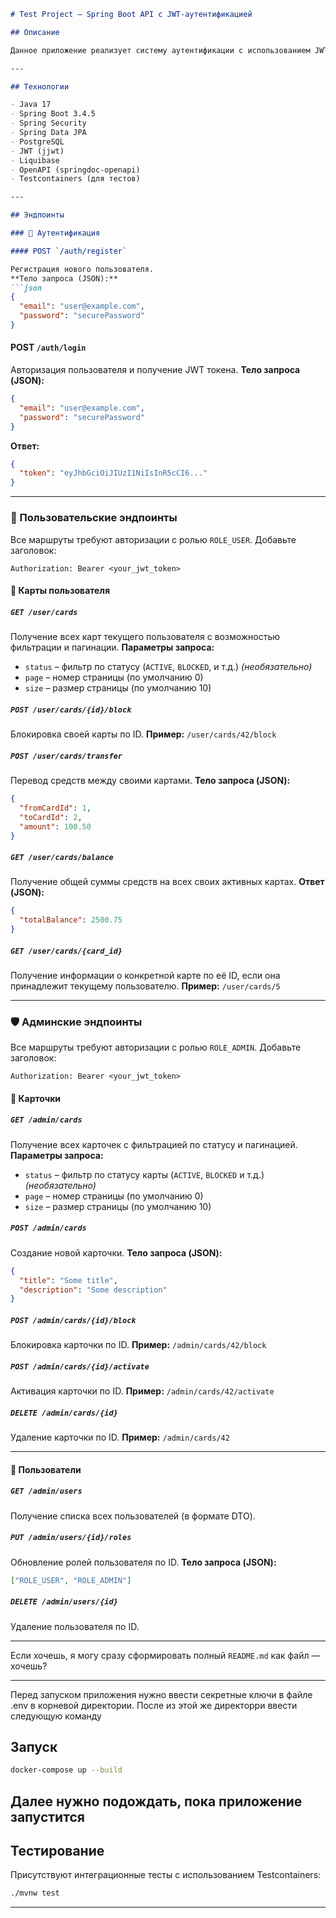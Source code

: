 ````markdown
# Test Project – Spring Boot API с JWT-аутентификацией

## Описание

Данное приложение реализует систему аутентификации с использованием JWT, управление ролями пользователей и базовые эндпоинты для взаимодействия с "картами" (cards) пользователей и админов. Также интегрирован OpenAPI/Swagger для визуализации и тестирования API.

---

## Технологии

- Java 17
- Spring Boot 3.4.5
- Spring Security
- Spring Data JPA
- PostgreSQL
- JWT (jjwt)
- Liquibase
- OpenAPI (springdoc-openapi)
- Testcontainers (для тестов)

---

## Эндпоинты

### 🔐 Аутентификация

#### POST `/auth/register`

Регистрация нового пользователя.  
**Тело запроса (JSON):**
```json
{
  "email": "user@example.com",
  "password": "securePassword"
}
````

#### POST `/auth/login`

Авторизация пользователя и получение JWT токена.
**Тело запроса (JSON):**

```json
{
  "email": "user@example.com",
  "password": "securePassword"
}
```

**Ответ:**

```json
{
  "token": "eyJhbGciOiJIUzI1NiIsInR5cCI6..."
}
```

---

### 👤 Пользовательские эндпоинты

Все маршруты требуют авторизации с ролью `ROLE_USER`.
Добавьте заголовок:

```
Authorization: Bearer <your_jwt_token>
```

#### 📇 Карты пользователя

##### `GET /user/cards`

Получение всех карт текущего пользователя с возможностью фильтрации и пагинации.
**Параметры запроса:**

* `status` – фильтр по статусу (`ACTIVE`, `BLOCKED`, и т.д.) *(необязательно)*
* `page` – номер страницы (по умолчанию 0)
* `size` – размер страницы (по умолчанию 10)

##### `POST /user/cards/{id}/block`

Блокировка своей карты по ID.
**Пример:** `/user/cards/42/block`

##### `POST /user/cards/transfer`

Перевод средств между своими картами.
**Тело запроса (JSON):**

```json
{
  "fromCardId": 1,
  "toCardId": 2,
  "amount": 100.50
}
```

##### `GET /user/cards/balance`

Получение общей суммы средств на всех своих активных картах.
**Ответ (JSON):**

```json
{
  "totalBalance": 2500.75
}
```

##### `GET /user/cards/{card_id}`

Получение информации о конкретной карте по её ID, если она принадлежит текущему пользователю.
**Пример:** `/user/cards/5`

---

### 🛡️ Админские эндпоинты

Все маршруты требуют авторизации с ролью `ROLE_ADMIN`.
Добавьте заголовок:

```
Authorization: Bearer <your_jwt_token>
```

#### 📇 Карточки

##### `GET /admin/cards`

Получение всех карточек с фильтрацией по статусу и пагинацией.
**Параметры запроса:**

* `status` – фильтр по статусу карты (`ACTIVE`, `BLOCKED` и т.д.) *(необязательно)*
* `page` – номер страницы (по умолчанию 0)
* `size` – размер страницы (по умолчанию 10)

##### `POST /admin/cards`

Создание новой карточки.
**Тело запроса (JSON):**

```json
{
  "title": "Some title",
  "description": "Some description"
}
```

##### `POST /admin/cards/{id}/block`

Блокировка карточки по ID.
**Пример:** `/admin/cards/42/block`

##### `POST /admin/cards/{id}/activate`

Активация карточки по ID.
**Пример:** `/admin/cards/42/activate`

##### `DELETE /admin/cards/{id}`

Удаление карточки по ID.
**Пример:** `/admin/cards/42`

---

#### 👥 Пользователи

##### `GET /admin/users`

Получение списка всех пользователей (в формате DTO).

##### `PUT /admin/users/{id}/roles`

Обновление ролей пользователя по ID.
**Тело запроса (JSON):**

```json
["ROLE_USER", "ROLE_ADMIN"]
```

##### `DELETE /admin/users/{id}`

Удаление пользователя по ID.

---

Если хочешь, я могу сразу сформировать полный `README.md` как файл — хочешь?

---
Перед запуском приложения нужно ввести секретные ключи в файле .env в корневой директории. После из этой же директорри ввести следующую команду

## Запуск

```bash
docker-compose up --build
```

Далее нужно подождать, пока приложение запустится
---

## Тестирование

Присутствуют интеграционные тесты с использованием Testcontainers:

```bash
./mvnw test
```

---

